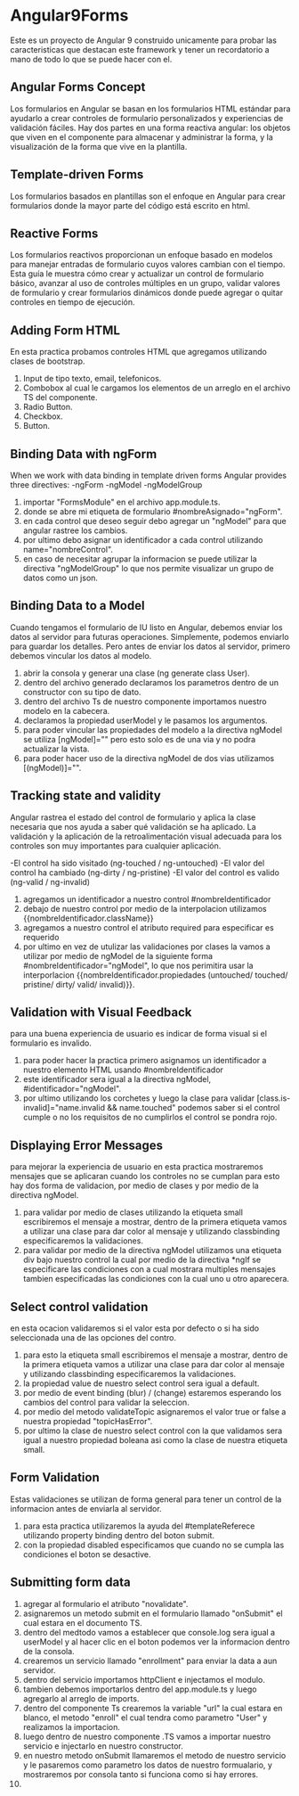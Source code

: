 # Angular9Forms
Este es un proyecto de Angular 9 construido unicamente para probar las caracteristicas que destacan este framework y tener un recordatorio a mano de todo lo que se puede hacer con el.

## Angular Forms Concept
Los formularios en Angular se basan en los formularios HTML estándar para ayudarlo a crear controles de formulario personalizados y experiencias de validación fáciles. Hay dos partes en una forma reactiva angular: los objetos que viven en el componente para almacenar y administrar la forma, y la visualización de la forma que vive en la plantilla.

## Template-driven Forms
Los formularios basados en plantillas son el enfoque en Angular para crear formularios donde la mayor parte del código está escrito en html.

## Reactive Forms
Los formularios reactivos proporcionan un enfoque basado en modelos para manejar entradas de formulario cuyos valores cambian con el tiempo. Esta guía le muestra cómo crear y actualizar un control de formulario básico, avanzar al uso de controles múltiples en un grupo, validar valores de formulario y crear formularios dinámicos donde puede agregar o quitar controles en tiempo de ejecución.

## Adding Form HTML
En esta practica probamos controles HTML que agregamos utilizando clases de bootstrap.
1) Input de tipo texto, email, telefonicos.
2) Combobox al cual le cargamos los elementos de un arreglo en el archivo TS del componente.
3) Radio Button.
4) Checkbox.
5) Button.

## Binding Data with ngForm
When we work with data binding in template driven forms Angular provides three directives:
-ngForm
-ngModel
-ngModelGroup

1) importar "FormsModule" en el archivo app.module.ts.
2) donde se abre mi etiqueta de formulario #nombreAsignado="ngForm".
3) en cada control que deseo seguir debo agregar un "ngModel" para que angular rastree los cambios.
4) por ultimo debo asignar un identificador a cada control utilizando name="nombreControl". 
5) en caso de necesitar agrupar la informacion se puede utilizar la directiva "ngModelGroup" lo que nos permite visualizar un grupo de datos como un json.

## Binding Data to a Model
Cuando tengamos el formulario de IU listo en Angular, debemos enviar los datos al servidor para futuras operaciones. Simplemente, podemos enviarlo para guardar los detalles. Pero antes de enviar los datos al servidor, primero debemos vincular los datos al modelo.

1) abrir la consola y generar una clase (ng generate class User).
2) dentro del archivo generado declaramos los parametros dentro de un constructor con su tipo de dato.
3) dentro del archivo Ts de nuestro componente importamos nuestro modelo en la cabecera.
4) declaramos la propiedad userModel y le pasamos los argumentos.
5) para poder vincular las propiedades del modelo a la directiva ngModel se utiliza [ngModel]="" pero esto solo es de una via y no podra actualizar la vista.
6) para poder hacer uso de la directiva ngModel de dos vias utilizamos [(ngModel)]="".

## Tracking state and validity
Angular rastrea el estado del control de formulario y aplica la clase necesaria que nos ayuda a saber qué validación se ha aplicado. La validación y la aplicación de la retroalimentación visual adecuada para los controles son muy importantes para cualquier aplicación.

-El control ha sido visitado (ng-touched / ng-untouched)
-El valor del control ha cambiado (ng-dirty / ng-pristine)
-El valor del control es valido (ng-valid / ng-invalid)

1) agregamos un identificador a nuestro control #nombreIdentificador
2) debajo de nuestro control por medio de la interpolacion utilizamos {{nombreIdentificador.className}}
3) agregamos a nuestro control el atributo required para especificar es requerido
4) por ultimo en vez de utulizar las validaciones por clases la vamos a utilizar por medio de ngModel de la siguiente forma #nombreIdentificador="ngModel", lo que nos perimitira usar la interporlacion 
{{nombreIdentificador.propiedades (untouched/ touched/ pristine/ dirty/ valid/ invalid)}}.

## Validation with Visual Feedback
para una buena experiencia de usuario es indicar de forma visual si el formulario es invalido.

1) para poder hacer la practica primero asignamos un identificador a nuestro elemento HTML usando #nombreIdentificador
2) este identificador sera igual a la directiva ngModel, #identificador="ngModel".
3) por ultimo utilizando los corchetes y luego la clase para validar [class.is-invalid]="name.invalid && name.touched" podemos saber si el control cumple o no los requisitos de no cumplirlos el control se pondra rojo.

## Displaying Error Messages
para mejorar la experiencia de usuario en esta practica mostraremos mensajes que se aplicaran cuando los controles no se cumplan para esto hay dos forma de validacion, por medio de clases y por medio de la directiva ngModel.

1) para validar por medio de clases utilizando la etiqueta small escribiremos el mensaje a mostrar, dentro de la primera etiqueta vamos a utilizar una clase para dar color al mensaje y utilizando classbinding especificaremos la validaciones.
2) para validar por medio de la directiva ngModel utilizamos una etiqueta div bajo nuestro control la cual por medio de la directiva *ngIf se especificare las condiciones con a cual mostrara multiples mensajes tambien especificadas las condiciones con la cual uno u otro aparecera.

## Select control validation
en esta ocacion validaremos si el valor esta por defecto o si ha sido seleccionada una de las opciones del contro.

1) para esto la etiqueta small escribiremos el mensaje a mostrar, dentro de la primera etiqueta vamos a utilizar una clase para dar color al mensaje y utilizando classbinding especificaremos la validaciones.
2) la propiedad value de nuestro select control sera igual a default.
3) por medio de event binding (blur) / (change) estaremos esperando los cambios del control para validar la seleccion.
4) por medio del metodo validateTopic asignaremos el valor true or false a nuestra propiedad "topicHasError".
5) por ultimo la clase de nuestro select control con la que validamos sera igual a nuestro propiedad boleana asi como la clase de nuestra etiqueta small.

## Form Validation
Estas validaciones se utilizan de forma general para tener un control de la informacion antes de enviarla al servidor.

1) para esta practica utilizaremos la ayuda del #templateReferece utilizando property binding dentro del boton submit.
2) con la propiedad disabled especificamos que cuando no se cumpla las condiciones el boton se desactive.

## Submitting form data

1) agregar al formulario el atributo "novalidate".
2) asignaremos un metodo submit en el formulario llamado "onSubmit" el cual estara en el documento TS.
3) dentro del medtodo vamos a establecer que console.log sera igual a userModel y al hacer clic en el boton podemos ver la informacion dentro de la consola.
4) crearemos un servicio llamado "enrollment" para enviar la data a aun servidor.
5) dentro del servicio importamos httpClient e injectamos el modulo.
6) tambien debemos importarlos dentro del app.module.ts y luego agregarlo al arreglo de imports.
7) dentro del componente Ts crearemos la variable "url" la cual estara en blanco, el metodo "enroll" el cual tendra como parametro "User" y realizamos la importacion.
8) luego dentro de nuestro componente .TS vamos a importar nuestro servicio e injectarlo en nuestro constructor.
9) en nuestro metodo onSubmit llamaremos el metodo de nuestro servicio y le pasaremos como parametro los datos de nuestro formualario, y mostraremos por consola tanto si funciona como si hay errores.
10) 


